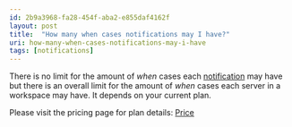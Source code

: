 ```yaml
---
id: 2b9a3968-fa28-454f-aba2-e855daf4162f
layout: post
title:  "How many when cases notifications may I have?"
uri: how-many-when-cases-notifications-may-i-have
tags: [notifications]
---
```


There is no limit for the amount of _when_ cases each [notification](f7277d70-7b35-489b-b378-009a690e0a3f) may have but there is an overall limit for the amount of _when_ cases each server in a workspace may have. It depends on your current plan.

<!-- more -->

Please visit the pricing page for plan details: [Price](https://trafikito.com/price "Trafikito price")